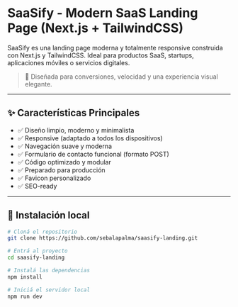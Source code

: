 # SaaSify - Modern SaaS Landing Page (Next.js + TailwindCSS)

SaaSify es una landing page moderna y totalmente responsive construida con Next.js y TailwindCSS. Ideal para productos SaaS, startups, aplicaciones móviles o servicios digitales.

> 🎯 Diseñada para conversiones, velocidad y una experiencia visual elegante.

---

## ✨ Características Principales

- ✅ Diseño limpio, moderno y minimalista
- ✅ Responsive (adaptado a todos los dispositivos)
- ✅ Navegación suave y moderna
- ✅ Formulario de contacto funcional (formato POST)
- ✅ Código optimizado y modular
- ✅ Preparado para producción
- ✅ Favicon personalizado
- ✅ SEO-ready

---

## 🚀 Instalación local

```bash
# Cloná el repositorio
git clone https://github.com/sebalapalma/saasify-landing.git

# Entrá al proyecto
cd saasify-landing

# Instalá las dependencias
npm install

# Iniciá el servidor local
npm run dev
